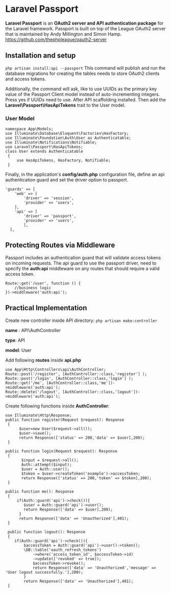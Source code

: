 # Laravel Passport
**Laravel Passport** is an **OAuth2 server and API authentication package** for the Laravel framework. Passport is built on top of the League OAuth2 server that is maintained by Andy Millington and Simon Hamp.
https://github.com/thephpleague/oauth2-server
## Installation and setup
`php artisan install:api --passport`
This command will publish and run the database migrations for creating the tables needs to store OAuth2 clients and access tokens.

Additionally, the command will ask, like to use UUIDs as the primary key value of the Passport Client model instead of auto-incrementing integers. Press yes if UUIDs need to use.
After API scaffolding installed. Then add the **Laravel\Passport\HasApiTokens** trait to the User model.
### User Model
	namespace App\Models;
	use Illuminate\Database\Eloquent\Factories\HasFactory;
	use Illuminate\Foundation\Auth\User as Authenticatable;
	use Illuminate\Notifications\Notifiable;
	use Laravel\Passport\HasApiTokens;
	class User extends Authenticatable
	 {
		 use HasApiTokens, HasFactory, Notifiable;
	 }

Finally, in the application's **config/auth.php** configuration file, define an api authentication guard and set the driver option to passport.

	'guards' => [
        'web' => [
            'driver' => 'session',
            'provider' => 'users',
        ],
        'api' => [
            'driver' => 'passport',
            'provider' => 'users',
            ],
	  ],

## Protecting Routes via Middleware
Passport includes an authentication guard that will validate access tokens on incoming requests. The api guard to use the passport driver, need to specify the **auth:api** middleware on any routes that should require a valid access token.

	Route::get('/user', function () {
		//business logic
	})->middleware('auth:api');

## Practical Implementation

Create new controller inside API directory:
`php artisan make:controller`

**name** : API\AuthController

**type**:  API

**model**: User


Add following **routes** inside **api.php**

	use App\Http\Controllers\api\AuthController;
	Route::post('/register', [AuthController::class,'register'] );
	Route::post('/login', [AuthController::class,'login'] );
	Route::get('/me', [AuthController::class,'me'])->middleware('auth:api');
	Route::delete('/logout', [AuthController::class,'logout'])->middleware('auth:api');

Create following functions inside **AuthController**:

	use Illuminate\Http\Response;
	public function register(Request $request): Response
	 {
		  $user=new User($request->all());
		  $user->save();
		  return Response(['status' => 200,'data' => $user],200);
	 }

	public function login(Request $request): Response
	 {
		   $input = $request->all();
		   Auth::attempt($input);
		   $user = Auth::user();
		   $token = $user->createToken('example')->accessToken;
		   return Response(['status' => 200,'token' => $token],200);
	 }

	public function me(): Response
	 {
		 if(Auth::guard('api')->check()){
            $user = Auth::guard('api')->user();
            return Response(['data' => $user],200);
		  } 
		  return Response(['data' => 'Unauthorized'],401);
	 }
	 
	 public function logout(): Response
	 {
        if(Auth::guard('api')->check()){
            $accessToken = Auth::guard('api')->user()->token();
            \DB::table('oauth_refresh_tokens')
                ->where('access_token_id', $accessToken->id)
                ->update(['revoked' => true]);
                $accessToken->revoke();
                return Response(['data' => 'Unauthorized','message' => 'User logout successfully.'],200);
            }
            return Response(['data' => 'Unauthorized'],401);
	 }

